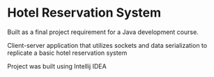# Hotel Reservation System
Built as a final project requirement for a Java development course.

Client-server application that utilizes sockets and data serialization to replicate a basic hotel reservation system

Project was built using Intellij IDEA
